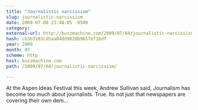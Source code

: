 ```yaml
---
title: "Journalistic narcissism"
slug: journalistic-narcissism
date: 2009-07-08 23:48:05 -0500
category: 
external-url: http://buzzmachine.com/2009/07/04/journalistic-narcissism/
hash: cb3b3103cd5aa04dd9820b965fef1bdf
year: 2009
month: 07
scheme: http
host: buzzmachine.com
path: /2009/07/04/journalistic-narcissism/

---
```


At the Aspen Ideas Festival this week, Andrew Sullivan said, Journalism has become too much about journalists. True. Its not just that newspapers are covering their own dem...
